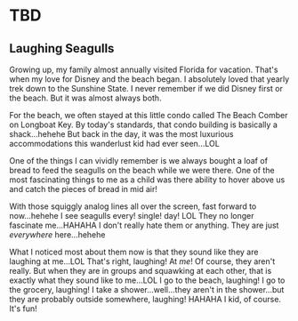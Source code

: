 # TBD

## Laughing Seagulls

Growing up, my family almost annually visited Florida for vacation. That's when my love for Disney and the beach began. I absolutely loved that yearly trek down to the Sunshine State. I never remember if we did Disney first or the beach. But it was almost always both.

For the beach, we often stayed at this little condo called The Beach Comber on Longboat Key. By today's standards, that condo building is basically a shack...hehehe But back in the day, it was the most luxurious accommodations this wanderlust kid had ever seen...LOL

One of the things I can vividly remember is we always bought a loaf of bread to feed the seagulls on the beach while we were there. One of the most fascinating things to me as a child was there ability to hover above us and catch the pieces of bread in mid air!

With those squiggly analog lines all over the screen, fast forward to now...hehehe I see seagulls every! single! day! LOL They no longer fascinate me...HAHAHA I don't really hate them or anything. They are just *everywhere* here...hehehe

What I noticed most about them now is that they sound like they are laughing at me...LOL That's right, laughing! At *me*! Of course, they aren't really. But when they are in groups and squawking at each other, that is exactly what they sound like to me...LOL I go to the beach, laughing! I go to the grocery, laughing! I take a shower...well...they aren't in the shower...but they are probably outside somewhere, laughing! HAHAHA I kid, of course. It's fun!

## 